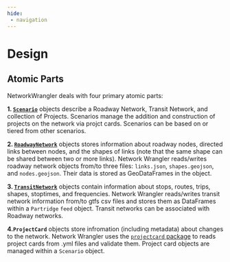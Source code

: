 ```yaml
---
hide:
 - navigation
---
```


# Design

## Atomic Parts

NetworkWrangler deals with four primary atomic parts:

**1. [`Scenario`](/network_wrangler/api/#network_wrangler.Scenario)** objects describe a Roadway Network, Transit Network, and collection of Projects. Scenarios manage the addition and construction of projects on the network via projct cards. Scenarios can be based on or tiered from other scenarios.

**2. [`RoadwayNetwork`](/network_wrangler/api/#network_wrangler.RoadwayNetwork)** objects stores information about roadway nodes, directed links between nodes, and the shapes of links (note that the same shape can be shared between two or more links). Network Wrangler reads/writes roadway network objects from/to three files: `links.json`, `shapes.geojson`, and `nodes.geojson`. Their data is stored as GeoDataFrames in the object.

**3. [`TransitNetwork`](/network_wrangler/api/#network_wrangler.TransitNetwork)** objects contain information about stops, routes, trips, shapes, stoptimes, and frequencies. Network Wrangler reads/writes transit network information from/to gtfs csv files and stores them as DataFrames within a
`Partridge` `feed` object.  Transit networks can be associated with Roadway networks.

**4.`ProjectCard`** objects store infromation (including  metadata) about changes to the network.  Network Wrangler uses the [`projectcard` package](http://github.com/network-wrangler/projectcard) to reads project cards from .yml files and validate them. Project card objects are managed within a `Scenario` object.

